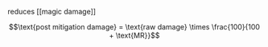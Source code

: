 reduces [[magic damage]] 

$$\text{post mitigation damage} = \text{raw damage} \times \frac{100}{100 + \text{MR}}$$